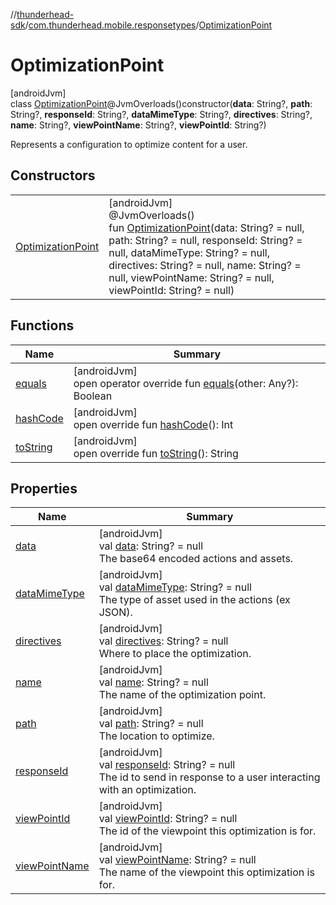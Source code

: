 //[thunderhead-sdk](../../../index.md)/[com.thunderhead.mobile.responsetypes](../index.md)/[OptimizationPoint](index.md)

# OptimizationPoint

[androidJvm]\
class [OptimizationPoint](index.md)@JvmOverloads()constructor(**data**: String?, **path**: String?, **responseId**: String?, **dataMimeType**: String?, **directives**: String?, **name**: String?, **viewPointName**: String?, **viewPointId**: String?)

Represents a configuration to optimize content for a user.

## Constructors

| | |
|---|---|
| [OptimizationPoint](-optimization-point.md) | [androidJvm]<br>@JvmOverloads()<br>fun [OptimizationPoint](-optimization-point.md)(data: String? = null, path: String? = null, responseId: String? = null, dataMimeType: String? = null, directives: String? = null, name: String? = null, viewPointName: String? = null, viewPointId: String? = null) |

## Functions

| Name | Summary |
|---|---|
| [equals](equals.md) | [androidJvm]<br>open operator override fun [equals](equals.md)(other: Any?): Boolean |
| [hashCode](hash-code.md) | [androidJvm]<br>open override fun [hashCode](hash-code.md)(): Int |
| [toString](to-string.md) | [androidJvm]<br>open override fun [toString](to-string.md)(): String |

## Properties

| Name | Summary |
|---|---|
| [data](data.md) | [androidJvm]<br>val [data](data.md): String? = null<br>The base64 encoded actions and assets. |
| [dataMimeType](data-mime-type.md) | [androidJvm]<br>val [dataMimeType](data-mime-type.md): String? = null<br>The type of asset used in the actions (ex JSON). |
| [directives](directives.md) | [androidJvm]<br>val [directives](directives.md): String? = null<br>Where to place the optimization. |
| [name](name.md) | [androidJvm]<br>val [name](name.md): String? = null<br>The name of the optimization point. |
| [path](path.md) | [androidJvm]<br>val [path](path.md): String? = null<br>The location to optimize. |
| [responseId](response-id.md) | [androidJvm]<br>val [responseId](response-id.md): String? = null<br>The id to send in response to a user interacting with an optimization. |
| [viewPointId](view-point-id.md) | [androidJvm]<br>val [viewPointId](view-point-id.md): String? = null<br>The id of the viewpoint this optimization is for. |
| [viewPointName](view-point-name.md) | [androidJvm]<br>val [viewPointName](view-point-name.md): String? = null<br>The name of the viewpoint this optimization is for. |
